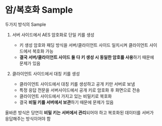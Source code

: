 # 암/복호화 Sample

두가지 방식의 Sample

1. 서버 사이드에서 AES 암호화로 단일 키를 생성
   - 키 생성 암호와 패딩 방식을 서버/클라이언트 사이드 일치시켜 클라이언트 사이드에서 복호화 가능
   - **결국 서버/클라이언트 사이드 둘 다 키 생성 시 동일한 암호를 사용**하기 때문에 문제가 있음

2. 클라이언트 사이드에서 대칭 키를 생성
    - 클라이언트 사이드에서 대칭 키를 생성하고 공개 키만 서버로 보냄
    - 특정 응답 전문을 서버사이드에서 공개 키로 암호화 후 화면으로 전송
    - 클라이언트 사이드에서 가지고 있는 비밀키로 복호화
    - 결국 **비밀 키를 서버에서 보관**하기 때문에 문제가 있음

올바른 방식은 당연히 **비밀 키는 서버에서 관리**되어야 하고
복호화된 데이터를 서버가 응답해주는 방식이어야 함
